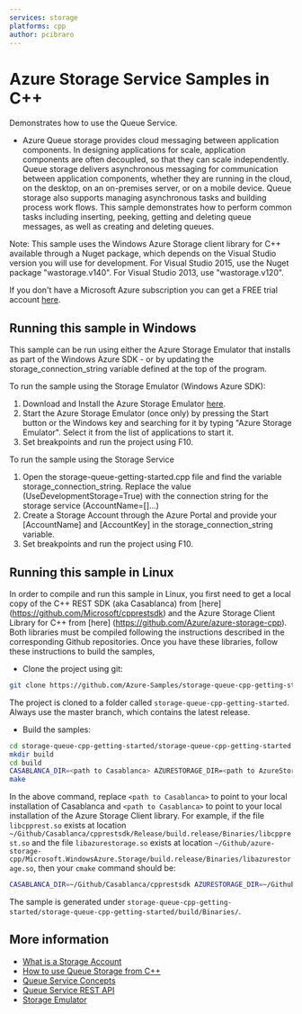 ```yaml
---
services: storage
platforms: cpp
author: pcibraro
---
```


# Azure Storage Service Samples in C++

Demonstrates how to use the Queue Service.

- Azure Queue storage provides cloud messaging between application components. In designing applications for scale, application components are often decoupled, so that they can scale independently. Queue storage delivers asynchronous messaging for communication between application components, whether they are running in the cloud, on the desktop, on an on-premises server, or on a mobile device. Queue storage also supports managing asynchronous tasks and building process work flows. This sample demonstrates how to perform common tasks including inserting, peeking, getting and deleting queue messages, as well as creating and deleting queues.

Note: This sample uses the Windows Azure Storage client library for C++ available through a Nuget package, which depends on the Visual Studio version you will use for development. For Visual Studio 2015, use the Nuget package "wastorage.v140". For Visual Studio 2013, use "wastorage.v120".

If you don't have a Microsoft Azure subscription you can get a FREE trial account [here](http://go.microsoft.com/fwlink/?LinkId=330212).

## Running this sample in Windows

This sample can be run using either the Azure Storage Emulator that installs as part of the Windows Azure SDK - or by updating the storage_connection_string variable defined at the top of the program.

To run the sample using the Storage Emulator (Windows Azure SDK):

1. Download and Install the Azure Storage Emulator [here](http://azure.microsoft.com/en-us/downloads/).
2. Start the Azure Storage Emulator (once only) by pressing the Start button or the Windows key and searching for it by typing "Azure Storage Emulator". Select it from the list of applications to start it.
3. Set breakpoints and run the project using F10.

To run the sample using the Storage Service

1. Open the storage-queue-getting-started.cpp file and find the variable storage_connection_string. Replace the value (UseDevelopmentStorage=True) with the connection string for the storage service (AccountName=[]...)
2. Create a Storage Account through the Azure Portal and provide your [AccountName] and [AccountKey] in the storage_connection_string variable.
3. Set breakpoints and run the project using F10.

## Running this sample in Linux

In order to compile and run this sample in Linux, you first need to get a local copy of the C++ REST SDK (aka Casablanca) from [here] (https://github.com/Microsoft/cpprestsdk) and the Azure Storage Client Library for C++ from [here] (https://github.com/Azure/azure-storage-cpp). Both libraries must be compiled following the instructions described in the corresponding Github repositories.
Once you have these libraries, follow these instructions to build the samples,

- Clone the project using git:
```bash
git clone https://github.com/Azure-Samples/storage-queue-cpp-getting-started.git
```
The project is cloned to a folder called `storage-queue-cpp-getting-started`. Always use the master branch, which contains the latest release.

- Build the samples:
```bash
cd storage-queue-cpp-getting-started/storage-queue-cpp-getting-started
mkdir build
cd build
CASABLANCA_DIR=<path to Casablanca> AZURESTORAGE_DIR=<path to AzureStorage> CXX=g++-4.8 cmake .. -DCMAKE_BUILD_TYPE=Release
make
```
In the above command, replace `<path to Casablanca>` to point to your local installation of Casablanca and `<path to Casablanca>` to point to your local installation of the Azure Storage Client library. For example, if the file `libcpprest.so` exists at location `~/Github/Casablanca/cpprestsdk/Release/build.release/Binaries/libcpprest.so` and the file `libazurestorage.so` exists at location `~/Github/azure-storage-cpp/Microsoft.WindowsAzure.Storage/build.release/Binaries/libazurestorage.so`, then your `cmake` command should be:
```bash
CASABLANCA_DIR=~/Github/Casablanca/cpprestsdk AZURESTORAGE_DIR=~/Github/azure-storage-cpp CXX=g++-4.8 cmake .. -DCMAKE_BUILD_TYPE=Release
```
The sample is generated under `storage-queue-cpp-getting-started/storage-queue-cpp-getting-started/build/Binaries/`.

## More information
- [What is a Storage Account](http://azure.microsoft.com/en-us/documentation/articles/storage-whatis-account/)
- [How to use Queue Storage from C++](https://azure.microsoft.com/en-us/documentation/articles/storage-c-plus-plus-how-to-use-queues/)
- [Queue Service Concepts](http://msdn.microsoft.com/en-us/library/dd179353.aspx)
- [Queue Service REST API](http://msdn.microsoft.com/en-us/library/dd179363.aspx)
- [Storage Emulator](http://msdn.microsoft.com/en-us/library/azure/hh403989.aspx)
